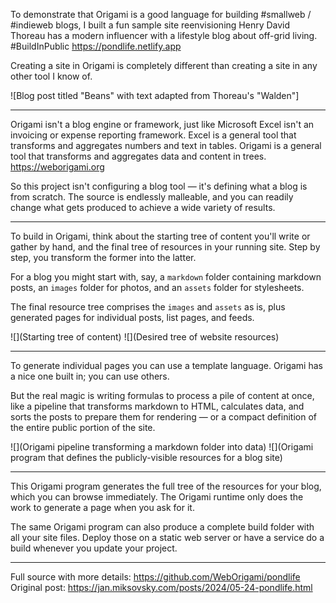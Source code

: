 To demonstrate that Origami is a good language for building #smallweb / #indieweb blogs, I built a fun sample site reenvisioning Henry David Thoreau has a modern influencer with a lifestyle blog about off-grid living. #BuildInPublic https://pondlife.netlify.app

Creating a site in Origami is completely different than creating a site in any other tool I know of.

![Blog post titled "Beans" with text adapted from Thoreau's "Walden"]

---

Origami isn't a blog engine or framework, just like Microsoft Excel isn't an invoicing or expense reporting framework. Excel is a general tool that transforms and aggregates numbers and text in tables. Origami is a general tool that transforms and aggregates data and content in trees. https://weborigami.org

So this project isn't configuring a blog tool — it's defining what a blog is from scratch. The source is endlessly malleable, and you can readily change what gets produced to achieve a wide variety of results.

---

To build in Origami, think about the starting tree of content you'll write or gather by hand, and the final tree of resources in your running site. Step by step, you transform the former into the latter.

For a blog you might start with, say, a `markdown` folder containing markdown posts, an `images` folder for photos, and an `assets` folder for stylesheets.

The final resource tree comprises the `images` and `assets` as is, plus generated pages for individual posts, list pages, and feeds.

![](Starting tree of content)
![](Desired tree of website resources)

---

To generate individual pages you can use a template language. Origami has a nice one built in; you can use others.

But the real magic is writing formulas to process a pile of content at once, like a pipeline that transforms markdown to HTML, calculates data, and sorts the posts to prepare them for rendering — or a compact definition of the entire public portion of the site.

![](Origami pipeline transforming a markdown folder into data)
![](Origami program that defines the publicly-visible resources for a blog site)

---

This Origami program generates the full tree of the resources for your blog, which you can browse immediately. The Origami runtime only does the work to generate a page when you ask for it.

The same Origami program can also produce a complete build folder with all your site files. Deploy those on a static web server or have a service do a build whenever you update your project.

---

Full source with more details: https://github.com/WebOrigami/pondlife
Original post: https://jan.miksovsky.com/posts/2024/05-24-pondlife.html
